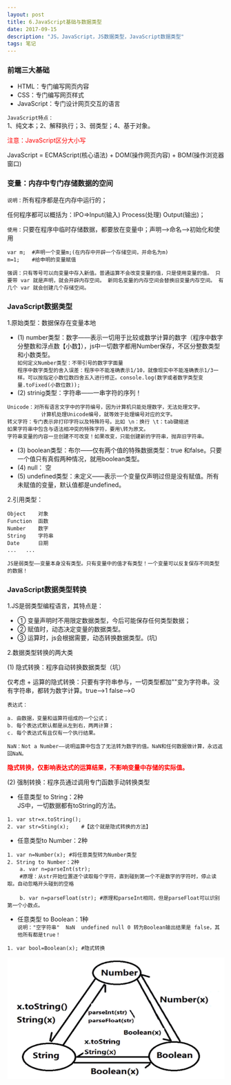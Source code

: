 ```yaml
---
layout: post
title: 6.JavaScript基础与数据类型
date: 2017-09-15
description: "JS，JavaScript，JS数据类型，JavaScript数据类型"
tags: 笔记   
---
```

### 前端三大基础

- HTML：专门编写网页内容<br>
- CSS：专门编写网页样式<br>
- JavaScript：专门设计网页交互的语言

`JavaScript特点：`<br>
1、纯文本；2、解释执行；3、弱类型；4、基于对象。

<font color="#f00">注意：JavaScript区分大小写</font>

JavaScript = ECMAScript(核心语法) + DOM(操作网页内容) + BOM(操作浏览器窗口)

### 变量：内存中专门存储数据的空间

`说明：`所有程序都是在内存中运行的；

任何程序都可以概括为：IPO=>Input(输入)  Process(处理)  Output(输出)；

`使用：`只要在程序中临时存储数据，都要放在变量中；声明-->命名-->初始化和使用
```
var m;  #声明一个变量m;(在内存中开辟一个存储空间，并命名为m)
m=1;    #给申明的变量赋值
```
`强调：只有等号可以向变量中存入新值。普通运算不会改变变量的值，只是使用变量的值。
只要带 var 就是声明，就会开辟内存空间。 新同名变量的内存空间会替换旧变量内存空间。
有几个 var 就会创建几个存储空间。`

### JavaScript数据类型

1.原始类型：数据保存在变量本地

- (1) number类型：数字——表示一切用于比较或数学计算的数字（程序中数字分整数和浮点数【小数】），js中一切数字都用Number保存，不区分整数类型和小数类型。<br>
`如何定义Number类型：不带引号的数字字面量`<br>
`程序中数字类型的舍入误差：程序中不能准确表示1/10，就像现实中不能准确表示1/3一样。可以按指定小数位数四舍五入进行修正。console.log(数字或者数字类型变量.toFixed(小数位数)); `
- (2) strinig类型：字符串——一串字符的序列！<br>
```
Unicode：对所有语言文字中的字符编号，因为计算机只能处理数字，无法处理文字。
           计算机处理Unicode编号，就等效于处理编号对应的文字。
转义字符：专门表示非打印字符以及特殊符号。比如 \n：换行 \t：tab键缩进
如果字符串中包含与语法相冲突的特殊字符，要用\转为原文。
字符串变量的内容一旦创建不可改变！如果改变，只能创建新的字符串，抛弃旧字符串。
```
- (3) boolean类型：布尔——仅有两个值的特殊数据类型：true 和false。只要一个值只有真假两种情况，就用boolean类型。
- (4) null： 空
- (5) undefined类型：未定义——表示一个变量仅声明过但是没有赋值。所有未赋值的变量，默认值都是undefined。

2.引用类型：
```
Object	  对象
Function  函数
Number	  数字
String	  字符串
Date	  日期
...	  ...
```
`JS是弱类型——变量本身没有类型。只有变量中的值才有类型！一个变量可以反复保存不同类型的数据！`


### JavaScript数据类型转换
1.JS是弱类型编程语言，其特点是：

- ① 变量声明时不用限定数据类型，今后可能保存任何类型数据；
- ② 赋值时，动态决定变量的数据类型。
- ③ 运算时，js会根据需要，动态转换数据类型。(坑)

2.数据类型转换的两大类

(1) 隐式转换：程序自动转换数据类型（坑）

仅考虑 + 运算的隐式转换：只要有字符串参与，一切类型都加""变为字符串。没有字符串，都转为数字计算。true——>1  false——>0

`表达式：`
```
a. 由数据，变量和运算符组成的一个公式；
b. 每个表达式默认都是从左到右，两两计算；
c. 每个表达式有且仅有一个执行结果。
```
`NaN：Not a Number——说明运算中包含了无法转为数字的值。NaN和任何数据做计算，永远返回NaN。`

<font color="#f00"><b>隐式转换，仅影响表达式的运算结果，不影响变量中存储的实际值。</b></font>


(2) 强制转换：程序员通过调用专门函数手动转换类型

- 任意类型 to String：2种<br>JS中，一切数据都有toString的方法。
```
1. var str=x.toString();
2. var str=Sting(x);	#【这个就是隐式转换的方法】
```
- 任意类型to Number：2种<br>
```
1. var n=Number(x); #将任意类型转为Number类型
2. String to Number：2种
    a. var n=parseInt(str);  
    #原理：从str开始位置逐个读取每个字符，直到碰到第一个不是数字的字符时，停止读取。自动忽略开头碰到的空格

    b. var n=parseFloat(str); #原理和parseInt相同，但是parseFloat可以识别第一个小数点。
```
- 任意类型 to Boolean：1种<br>
`说明："空字符串"  NaN  undefined null 0 转为Boolean输出结果是 false，其他所有都是true！`
```
1. var bool=Boolean(x); #隐式转换
```
![](/images/posts/JavaScript/js数据类型转换.png)

